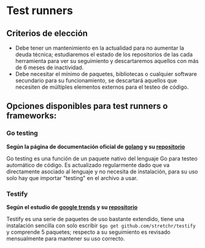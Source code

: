 # Test runners

## Criterios de elección
- Debe tener un mantenimiento en la actualidad para no aumentar la deuda técnica; estudiaremos el estado de los repositorios de las cada herramienta para ver su seguimiento y descartaremos aquellos con más de 6 meses de inactividad.
- Debe necesitar el mínimo de paquetes, bibliotecas o cualquier software secundario para su funcionamiento, se descartará aquellos que necesiten de múltiples elementos externos para el testeo de código.
## Opciones disponibles para test runners o frameworks:

### Go testing
**Según la página de documentación oficial de [golang](https://pkg.go.dev/testing) y su [repositorio](https://github.com/golang/go/blob/master/src/testing/testing.go)**

Go testing es una función de un paquete nativo del lenguaje Go para testeo automático de código. Es actualizado regularmente dado que va directamente asociado al lenguaje y no necesita de instalación, para su uso solo hay que importar "testing" en el archivo a usar.

### Testify
**Según el estudio de [google trends](https://trends.google.com/trends/explore?date=today%205-y&q=golang%20testify,golang%20goconvey,golang%20ginkgo,golang%20httpexpect,golang%20gomega) y su [repositorio](https://github.com/stretchr/testify)**

Testify es una serie de paquetes de uso bastante extendido, tiene una instalación sencilla con solo escribir `$go get github.com/stretchr/testify` y comprende 5 paquetes; respecto a su seguimiento es revisado mensualmente para mantener su uso correcto.